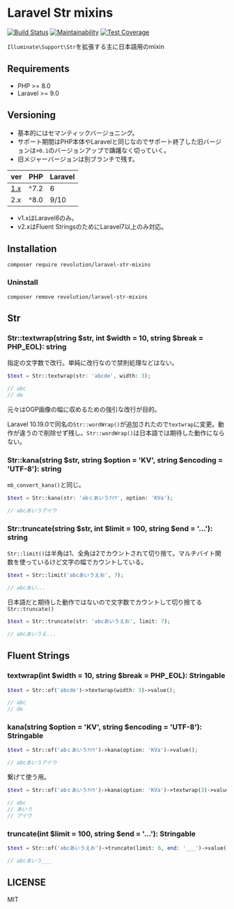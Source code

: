 # Laravel Str mixins

[![Build Status](https://travis-ci.com/kawax/laravel-str-mixins.svg?branch=master)](https://travis-ci.com/kawax/laravel-str-mixins)
[![Maintainability](https://api.codeclimate.com/v1/badges/7385d9bdf46e14412d33/maintainability)](https://codeclimate.com/github/kawax/laravel-str-mixins/maintainability)
[![Test Coverage](https://api.codeclimate.com/v1/badges/7385d9bdf46e14412d33/test_coverage)](https://codeclimate.com/github/kawax/laravel-str-mixins/test_coverage)

`Illuminate\Support\Str`を拡張する主に日本語用のmixin

## Requirements
- PHP >= 8.0
- Laravel >= 9.0

## Versioning
- 基本的にはセマンティックバージョニング。
- サポート期間はPHP本体やLaravelと同じなのでサポート終了した旧バージョンは`+0.1`のバージョンアップで躊躇なく切っていく。
- 旧メジャーバージョンは別ブランチで残す。

| ver                                                         | PHP  | Laravel |
|-------------------------------------------------------------|------|---------|
| [1.x](https://github.com/kawax/laravel-str-mixins/tree/1.x) | ^7.2 | 6       |
| 2.x                                                         | ^8.0 | 9/10    |

- v1.xはLaravel6のみ。
- v2.xはFluent StringsのためにLaravel7以上のみ対応。

## Installation
```shell
composer require revolution/laravel-str-mixins
```

### Uninstall
```shell
composer remove revolution/laravel-str-mixins
```

## Str

### Str::textwrap(string $str, int $width = 10, string $break = PHP_EOL): string
指定の文字数で改行。単純に改行なので禁則処理などはない。

```php
$text = Str::textwrap(str: 'abcde', width: 3);

// abc
// de
```

元々はOGP画像の幅に収めるための強引な改行が目的。

Laravel 10.19.0で同名の`Str::wordWrap()`が追加されたので`textwrap`に変更。動作が違うので削除せず残し。`Str::wordWrap()`は日本語では期待した動作にならない。

### Str::kana(string $str, string $option = 'KV', string $encoding = 'UTF-8'): string
`mb_convert_kana()`と同じ。

```php
$text = Str::kana(str: 'abｃあいうｱｲｳ', option: 'KVa');

// abcあいうアイウ
```

### Str::truncate(string $str, int $limit = 100, string $end = '...'): string
`Str::limit()`は半角は1、全角は2でカウントされて切り捨て。マルチバイト関数を使っているけど文字の幅でカウントしている。

```php
$text = Str::limit('abcあいうえお', 7);

// abcあい...
```

日本語だと期待した動作ではないので文字数でカウントして切り捨てる`Str::truncate()`

```php
$text = Str::truncate(str: 'abcあいうえお', limit: 7);

// abcあいうえ...
```

## Fluent Strings

### textwrap(int $width = 10, string $break = PHP_EOL): Stringable

```php
$text = Str::of('abcde')->textwrap(width: 3)->value();

// abc
// de
```

### kana(string $option = 'KV', string $encoding = 'UTF-8'): Stringable

```php
$text = Str::of('abｃあいうｱｲｳ')->kana(option: 'KVa')->value();

// abcあいうアイウ
```

繋げて使う用。

```php
$text = Str::of('abｃあいうｱｲｳ')->kana(option: 'KVa')->textwrap(3)->value();

// abc
// あいう
// アイウ
```

### truncate(int $limit = 100, string $end = '...'): Stringable
```php
$text = Str::of('abcあいうえお')->truncate(limit: 6, end: '___')->value();

// abcあいう___
```

## LICENSE
MIT  
